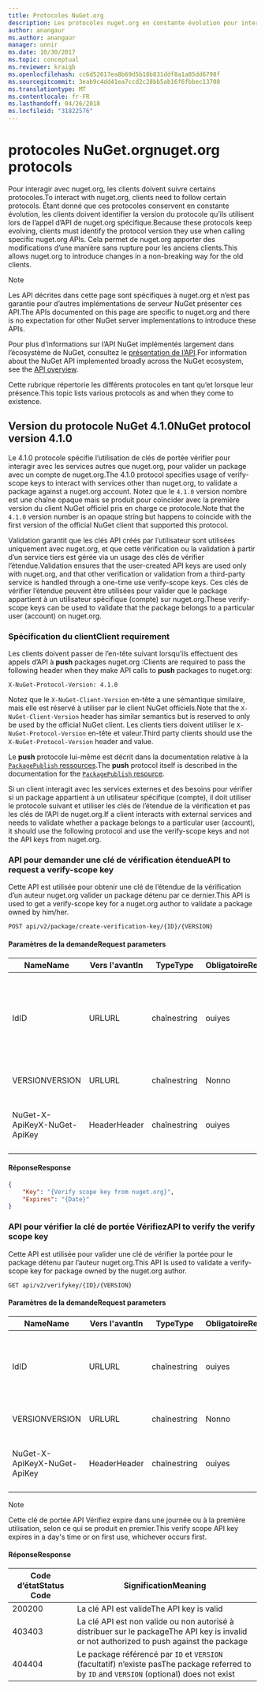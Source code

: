 ```yaml
---
title: Protocoles NuGet.org
description: Les protocoles nuget.org en constante évolution pour interagir avec les clients NuGet.
author: anangaur
ms.author: anangaur
manager: unnir
ms.date: 10/30/2017
ms.topic: conceptual
ms.reviewer: kraigb
ms.openlocfilehash: cc6d52617ea8b69d5b18b831ddf8a1a85dd6798f
ms.sourcegitcommit: 3eab9c4dd41ea7ccd2c28bb5ab16f6fbbec13708
ms.translationtype: MT
ms.contentlocale: fr-FR
ms.lasthandoff: 04/26/2018
ms.locfileid: "31822576"
---
```

# <a name="nugetorg-protocols"></a><span data-ttu-id="20d33-103">protocoles NuGet.org</span><span class="sxs-lookup"><span data-stu-id="20d33-103">nuget.org protocols</span></span>

<span data-ttu-id="20d33-104">Pour interagir avec nuget.org, les clients doivent suivre certains protocoles.</span><span class="sxs-lookup"><span data-stu-id="20d33-104">To interact with nuget.org, clients need to follow certain protocols.</span></span> <span data-ttu-id="20d33-105">Étant donné que ces protocoles conservent en constante évolution, les clients doivent identifier la version du protocole qu’ils utilisent lors de l’appel d’API de nuget.org spécifique.</span><span class="sxs-lookup"><span data-stu-id="20d33-105">Because these protocols keep evolving, clients must identify the protocol version they use when calling specific nuget.org APIs.</span></span> <span data-ttu-id="20d33-106">Cela permet de nuget.org apporter des modifications d’une manière sans rupture pour les anciens clients.</span><span class="sxs-lookup"><span data-stu-id="20d33-106">This allows nuget.org to introduce changes in a non-breaking way for the old clients.</span></span>

> [!Note]
> <span data-ttu-id="20d33-107">Les API décrites dans cette page sont spécifiques à nuget.org et n’est pas garantie pour d’autres implémentations de serveur NuGet présenter ces API.</span><span class="sxs-lookup"><span data-stu-id="20d33-107">The APIs documented on this page are specific to nuget.org and there is no expectation for other NuGet server implementations to introduce these APIs.</span></span> 

<span data-ttu-id="20d33-108">Pour plus d’informations sur l’API NuGet implémentés largement dans l’écosystème de NuGet, consultez le [présentation de l’API](overview.md).</span><span class="sxs-lookup"><span data-stu-id="20d33-108">For information about the NuGet API implemented broadly across the NuGet ecosystem, see the [API overview](overview.md).</span></span>

<span data-ttu-id="20d33-109">Cette rubrique répertorie les différents protocoles en tant qu’et lorsque leur présence.</span><span class="sxs-lookup"><span data-stu-id="20d33-109">This topic lists various protocols as and when they come to existence.</span></span>

## <a name="nuget-protocol-version-410"></a><span data-ttu-id="20d33-110">Version du protocole NuGet 4.1.0</span><span class="sxs-lookup"><span data-stu-id="20d33-110">NuGet protocol version 4.1.0</span></span>

<span data-ttu-id="20d33-111">Le 4.1.0 protocole spécifie l’utilisation de clés de portée vérifier pour interagir avec les services autres que nuget.org, pour valider un package avec un compte de nuget.org.</span><span class="sxs-lookup"><span data-stu-id="20d33-111">The 4.1.0 protocol specifies usage of verify-scope keys to interact with services other than nuget.org, to validate a package against a nuget.org account.</span></span> <span data-ttu-id="20d33-112">Notez que le `4.1.0` version nombre est une chaîne opaque mais se produit pour coïncider avec la première version du client NuGet officiel pris en charge ce protocole.</span><span class="sxs-lookup"><span data-stu-id="20d33-112">Note that the `4.1.0` version number is an opaque string but happens to coincide with the first version of the official NuGet client that supported this protocol.</span></span>

<span data-ttu-id="20d33-113">Validation garantit que les clés API créés par l’utilisateur sont utilisées uniquement avec nuget.org, et que cette vérification ou la validation à partir d’un service tiers est gérée via un usage des clés de vérifier l’étendue.</span><span class="sxs-lookup"><span data-stu-id="20d33-113">Validation ensures that the user-created API keys are used only with nuget.org, and that other verification or validation from a third-party service is handled through a one-time use verify-scope keys.</span></span> <span data-ttu-id="20d33-114">Ces clés de vérifier l’étendue peuvent être utilisées pour valider que le package appartient à un utilisateur spécifique (compte) sur nuget.org.</span><span class="sxs-lookup"><span data-stu-id="20d33-114">These verify-scope keys can be used to validate that the package belongs to a particular user (account) on nuget.org.</span></span>

### <a name="client-requirement"></a><span data-ttu-id="20d33-115">Spécification du client</span><span class="sxs-lookup"><span data-stu-id="20d33-115">Client requirement</span></span>

<span data-ttu-id="20d33-116">Les clients doivent passer de l’en-tête suivant lorsqu’ils effectuent des appels d’API à **push** packages nuget.org :</span><span class="sxs-lookup"><span data-stu-id="20d33-116">Clients are required to pass the following header when they make API calls to **push** packages to nuget.org:</span></span>

    X-NuGet-Protocol-Version: 4.1.0

<span data-ttu-id="20d33-117">Notez que le `X-NuGet-Client-Version` en-tête a une sémantique similaire, mais elle est réservé à utiliser par le client NuGet officiels.</span><span class="sxs-lookup"><span data-stu-id="20d33-117">Note that the `X-NuGet-Client-Version` header has similar semantics but is reserved to only be used by the official NuGet client.</span></span> <span data-ttu-id="20d33-118">Les clients tiers doivent utiliser le `X-NuGet-Protocol-Version` en-tête et valeur.</span><span class="sxs-lookup"><span data-stu-id="20d33-118">Third party clients should use the `X-NuGet-Protocol-Version` header and value.</span></span>

<span data-ttu-id="20d33-119">Le **push** protocole lui-même est décrit dans la documentation relative à la [ `PackagePublish` ressources](package-publish-resource.md).</span><span class="sxs-lookup"><span data-stu-id="20d33-119">The **push** protocol itself is described in the documentation for the [`PackagePublish` resource](package-publish-resource.md).</span></span>

<span data-ttu-id="20d33-120">Si un client interagit avec les services externes et des besoins pour vérifier si un package appartient à un utilisateur spécifique (compte), il doit utiliser le protocole suivant et utiliser les clés de l’étendue de la vérification et pas les clés de l’API de nuget.org.</span><span class="sxs-lookup"><span data-stu-id="20d33-120">If a client interacts with external services and needs to validate whether a package belongs to a particular user (account), it should use the following protocol and use the verify-scope keys and not the API keys from nuget.org.</span></span>

### <a name="api-to-request-a-verify-scope-key"></a><span data-ttu-id="20d33-121">API pour demander une clé de vérification étendue</span><span class="sxs-lookup"><span data-stu-id="20d33-121">API to request a verify-scope key</span></span>

<span data-ttu-id="20d33-122">Cette API est utilisée pour obtenir une clé de l’étendue de la vérification d’un auteur nuget.org valider un package détenu par ce dernier.</span><span class="sxs-lookup"><span data-stu-id="20d33-122">This API is used to get a verify-scope key for a nuget.org author to validate a package owned by him/her.</span></span>

    POST api/v2/package/create-verification-key/{ID}/{VERSION}

#### <a name="request-parameters"></a><span data-ttu-id="20d33-123">Paramètres de la demande</span><span class="sxs-lookup"><span data-stu-id="20d33-123">Request parameters</span></span>

<span data-ttu-id="20d33-124">Name</span><span class="sxs-lookup"><span data-stu-id="20d33-124">Name</span></span>           | <span data-ttu-id="20d33-125">Vers l'avant</span><span class="sxs-lookup"><span data-stu-id="20d33-125">In</span></span>     | <span data-ttu-id="20d33-126">Type</span><span class="sxs-lookup"><span data-stu-id="20d33-126">Type</span></span>   | <span data-ttu-id="20d33-127">Obligatoire</span><span class="sxs-lookup"><span data-stu-id="20d33-127">Required</span></span> | <span data-ttu-id="20d33-128">Notes</span><span class="sxs-lookup"><span data-stu-id="20d33-128">Notes</span></span>
-------------- | ------ | ------ | -------- | -----
<span data-ttu-id="20d33-129">Id</span><span class="sxs-lookup"><span data-stu-id="20d33-129">ID</span></span>             | <span data-ttu-id="20d33-130">URL</span><span class="sxs-lookup"><span data-stu-id="20d33-130">URL</span></span>    | <span data-ttu-id="20d33-131">chaîne</span><span class="sxs-lookup"><span data-stu-id="20d33-131">string</span></span> | <span data-ttu-id="20d33-132">oui</span><span class="sxs-lookup"><span data-stu-id="20d33-132">yes</span></span>      | <span data-ttu-id="20d33-133">L’identidier de package pour lequel la clé de portée Vérifiez est demandée</span><span class="sxs-lookup"><span data-stu-id="20d33-133">The package identidier for which the verify scope key is requested</span></span>
<span data-ttu-id="20d33-134">VERSION</span><span class="sxs-lookup"><span data-stu-id="20d33-134">VERSION</span></span>        | <span data-ttu-id="20d33-135">URL</span><span class="sxs-lookup"><span data-stu-id="20d33-135">URL</span></span>    | <span data-ttu-id="20d33-136">chaîne</span><span class="sxs-lookup"><span data-stu-id="20d33-136">string</span></span> | <span data-ttu-id="20d33-137">Non</span><span class="sxs-lookup"><span data-stu-id="20d33-137">no</span></span>       | <span data-ttu-id="20d33-138">La version du package</span><span class="sxs-lookup"><span data-stu-id="20d33-138">The package version</span></span>
<span data-ttu-id="20d33-139">NuGet-X-ApiKey</span><span class="sxs-lookup"><span data-stu-id="20d33-139">X-NuGet-ApiKey</span></span> | <span data-ttu-id="20d33-140">Header</span><span class="sxs-lookup"><span data-stu-id="20d33-140">Header</span></span> | <span data-ttu-id="20d33-141">chaîne</span><span class="sxs-lookup"><span data-stu-id="20d33-141">string</span></span> | <span data-ttu-id="20d33-142">oui</span><span class="sxs-lookup"><span data-stu-id="20d33-142">yes</span></span>      | <span data-ttu-id="20d33-143">Par exemple, `X-NuGet-ApiKey: {USER_API_KEY}`.</span><span class="sxs-lookup"><span data-stu-id="20d33-143">For example, `X-NuGet-ApiKey: {USER_API_KEY}`</span></span>

#### <a name="response"></a><span data-ttu-id="20d33-144">Réponse</span><span class="sxs-lookup"><span data-stu-id="20d33-144">Response</span></span>

```json
{
    "Key": "{Verify scope key from nuget.org}",
    "Expires": "{Date}"
}
```

### <a name="api-to-verify-the-verify-scope-key"></a><span data-ttu-id="20d33-145">API pour vérifier la clé de portée Vérifiez</span><span class="sxs-lookup"><span data-stu-id="20d33-145">API to verify the verify scope key</span></span>

<span data-ttu-id="20d33-146">Cette API est utilisée pour valider une clé de vérifier la portée pour le package détenu par l’auteur nuget.org.</span><span class="sxs-lookup"><span data-stu-id="20d33-146">This API is used to validate a verify-scope key for package owned by the nuget.org author.</span></span>

    GET api/v2/verifykey/{ID}/{VERSION}

#### <a name="request-parameters"></a><span data-ttu-id="20d33-147">Paramètres de la demande</span><span class="sxs-lookup"><span data-stu-id="20d33-147">Request parameters</span></span>

<span data-ttu-id="20d33-148">Name</span><span class="sxs-lookup"><span data-stu-id="20d33-148">Name</span></span>           | <span data-ttu-id="20d33-149">Vers l'avant</span><span class="sxs-lookup"><span data-stu-id="20d33-149">In</span></span>     | <span data-ttu-id="20d33-150">Type</span><span class="sxs-lookup"><span data-stu-id="20d33-150">Type</span></span>   | <span data-ttu-id="20d33-151">Obligatoire</span><span class="sxs-lookup"><span data-stu-id="20d33-151">Required</span></span> | <span data-ttu-id="20d33-152">Notes</span><span class="sxs-lookup"><span data-stu-id="20d33-152">Notes</span></span>
-------------  | ------ | ------ | -------- | -----
<span data-ttu-id="20d33-153">Id</span><span class="sxs-lookup"><span data-stu-id="20d33-153">ID</span></span>             | <span data-ttu-id="20d33-154">URL</span><span class="sxs-lookup"><span data-stu-id="20d33-154">URL</span></span>    | <span data-ttu-id="20d33-155">chaîne</span><span class="sxs-lookup"><span data-stu-id="20d33-155">string</span></span> | <span data-ttu-id="20d33-156">oui</span><span class="sxs-lookup"><span data-stu-id="20d33-156">yes</span></span>      | <span data-ttu-id="20d33-157">L’identificateur de package pour lequel la clé de portée Vérifiez est demandée</span><span class="sxs-lookup"><span data-stu-id="20d33-157">The package identifier for which the verify scope key is requested</span></span>
<span data-ttu-id="20d33-158">VERSION</span><span class="sxs-lookup"><span data-stu-id="20d33-158">VERSION</span></span>        | <span data-ttu-id="20d33-159">URL</span><span class="sxs-lookup"><span data-stu-id="20d33-159">URL</span></span>    | <span data-ttu-id="20d33-160">chaîne</span><span class="sxs-lookup"><span data-stu-id="20d33-160">string</span></span> | <span data-ttu-id="20d33-161">Non</span><span class="sxs-lookup"><span data-stu-id="20d33-161">no</span></span>       | <span data-ttu-id="20d33-162">La version du package</span><span class="sxs-lookup"><span data-stu-id="20d33-162">The package version</span></span>
<span data-ttu-id="20d33-163">NuGet-X-ApiKey</span><span class="sxs-lookup"><span data-stu-id="20d33-163">X-NuGet-ApiKey</span></span> | <span data-ttu-id="20d33-164">Header</span><span class="sxs-lookup"><span data-stu-id="20d33-164">Header</span></span> | <span data-ttu-id="20d33-165">chaîne</span><span class="sxs-lookup"><span data-stu-id="20d33-165">string</span></span> | <span data-ttu-id="20d33-166">oui</span><span class="sxs-lookup"><span data-stu-id="20d33-166">yes</span></span>      | <span data-ttu-id="20d33-167">Par exemple, `X-NuGet-ApiKey: {VERIFY_SCOPE_KEY}`.</span><span class="sxs-lookup"><span data-stu-id="20d33-167">For example, `X-NuGet-ApiKey: {VERIFY_SCOPE_KEY}`</span></span>

> [!Note]
> <span data-ttu-id="20d33-168">Cette clé de portée API Vérifiez expire dans une journée ou à la première utilisation, selon ce qui se produit en premier.</span><span class="sxs-lookup"><span data-stu-id="20d33-168">This verify scope API key expires in a day's time or on first use, whichever occurs first.</span></span>

#### <a name="response"></a><span data-ttu-id="20d33-169">Réponse</span><span class="sxs-lookup"><span data-stu-id="20d33-169">Response</span></span>

<span data-ttu-id="20d33-170">Code d’état</span><span class="sxs-lookup"><span data-stu-id="20d33-170">Status Code</span></span> | <span data-ttu-id="20d33-171">Signification</span><span class="sxs-lookup"><span data-stu-id="20d33-171">Meaning</span></span>
----------- | -------
<span data-ttu-id="20d33-172">200</span><span class="sxs-lookup"><span data-stu-id="20d33-172">200</span></span>         | <span data-ttu-id="20d33-173">La clé API est valide</span><span class="sxs-lookup"><span data-stu-id="20d33-173">The API key is valid</span></span>
<span data-ttu-id="20d33-174">403</span><span class="sxs-lookup"><span data-stu-id="20d33-174">403</span></span>         | <span data-ttu-id="20d33-175">La clé API est non valide ou non autorisé à distribuer sur le package</span><span class="sxs-lookup"><span data-stu-id="20d33-175">The API key is invalid or not authorized to push against the package</span></span>
<span data-ttu-id="20d33-176">404</span><span class="sxs-lookup"><span data-stu-id="20d33-176">404</span></span>         | <span data-ttu-id="20d33-177">Le package référencé par `ID` et `VERSION` (facultatif) n’existe pas</span><span class="sxs-lookup"><span data-stu-id="20d33-177">The package referred to by `ID` and `VERSION` (optional) does not exist</span></span>
